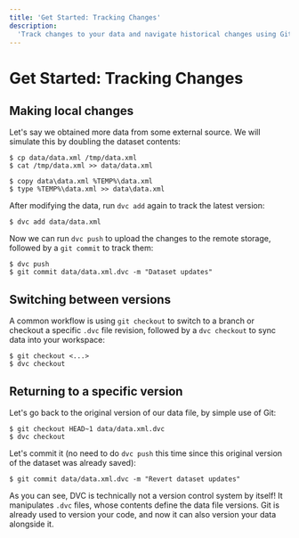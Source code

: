 ```yaml
---
title: 'Get Started: Tracking Changes'
description:
  'Track changes to your data and navigate historical changes using Git.'
---
```


# Get Started: Tracking Changes

## Making local changes

Let's say we obtained more data from some external source. We will simulate this
by doubling the dataset contents:

<toggle>
<tab title="Mac/Linux">

```cli
$ cp data/data.xml /tmp/data.xml
$ cat /tmp/data.xml >> data/data.xml
```

</tab>
<tab title="Windows (Cmd)">

```cli
$ copy data\data.xml %TEMP%\data.xml
$ type %TEMP%\data.xml >> data\data.xml
```

</tab>
</toggle>

After modifying the data, run `dvc add` again to track the latest version:

```cli
$ dvc add data/data.xml
```

Now we can run `dvc push` to upload the changes to the remote storage, followed
by a `git commit` to track them:

```cli
$ dvc push
$ git commit data/data.xml.dvc -m "Dataset updates"
```

## Switching between versions

A common workflow is using `git checkout` to switch to a branch or checkout a
specific `.dvc` file revision, followed by a `dvc checkout` to sync data into
your <abbr>workspace</abbr>:

```cli
$ git checkout <...>
$ dvc checkout
```

## Returning to a specific version

Let's go back to the original version of our data file, by simple use of Git:

```cli
$ git checkout HEAD~1 data/data.xml.dvc
$ dvc checkout
```

Let's commit it (no need to do `dvc push` this time since this original version
of the dataset was already saved):

```cli
$ git commit data/data.xml.dvc -m "Revert dataset updates"
```

<admon type="info">

As you can see, DVC is technically not a version control system by itself! It
manipulates `.dvc` files, whose contents define the data file versions. Git is
already used to version your code, and now it can also version your data
alongside it.

</admon>
